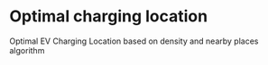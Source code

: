 # Optimal charging location
Optimal EV Charging Location based on density and nearby places algorithm

